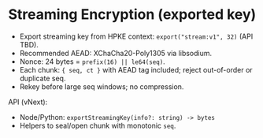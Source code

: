 # Streaming Encryption (exported key)

- Export streaming key from HPKE context: `export("stream:v1", 32)` (API TBD).
- Recommended AEAD: XChaCha20-Poly1305 via libsodium.
- Nonce: 24 bytes = `prefix(16) || le64(seq)`.
- Each chunk: `{ seq, ct }` with AEAD tag included; reject out-of-order or duplicate seq.
- Rekey before large seq windows; no compression.

API (vNext):
- Node/Python: `exportStreamingKey(info?: string) -> bytes`
- Helpers to seal/open chunk with monotonic `seq`.